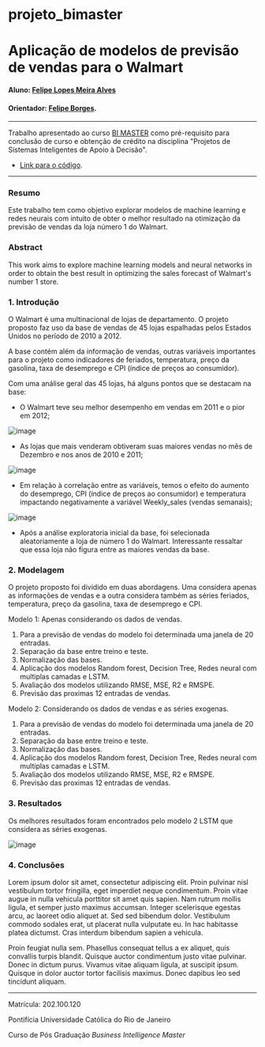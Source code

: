 # projeto_bimaster

<!-- antes de enviar a versão final, solicitamos que todos os comentários, colocados para orientação ao aluno, sejam removidos do arquivo -->
# Aplicação de modelos de previsão de vendas para o Walmart

#### Aluno: [Felipe Lopes Meira Alves](https://github.com/felipelopesmeira)
#### Orientador: [Felipe Borges](https://github.com/FelipeBorgesC).


---

Trabalho apresentado ao curso [BI MASTER](https://ica.puc-rio.ai/bi-master) como pré-requisito para conclusão de curso e obtenção de crédito na disciplina "Projetos de Sistemas Inteligentes de Apoio à Decisão".

<!-- para os links a seguir, caso os arquivos estejam no mesmo repositório que este README, não há necessidade de incluir o link completo: basta incluir o nome do arquivo, com extensão, que o GitHub completa o link corretamente -->
- [Link para o código](https://github.com/link_do_repositorio). <!-- caso não aplicável, remover esta linha -->





---

### Resumo

<!-- trocar o texto abaixo pelo resumo do trabalho, em português -->

Este trabalho tem como objetivo explorar modelos de machine learning e redes neurais com intuito de obter o melhor resultado na otimização da previsão de vendas da loja número 1 do Walmart.



### Abstract <!-- Opcional! Caso não aplicável, remover esta seção -->

<!-- trocar o texto abaixo pelo resumo do trabalho, em inglês -->

This work aims to explore machine learning models and neural networks in order to obtain the best result in optimizing the sales forecast of Walmart's number 1 store.

### 1. Introdução

O Walmart é uma multinacional de lojas de departamento. O projeto proposto faz uso da base de vendas de 45 lojas espalhadas pelos Estados Unidos no período de 2010 a 2012.

A base contém além da informação de vendas, outras variáveis importantes para o projeto como indicadores de feriados, temperatura, preço da gasolina, taxa de desemprego e CPI (índice de preços ao consumidor).

Com uma análise geral das 45 lojas, há alguns pontos que se destacam na base:

- O Walmart teve seu melhor desempenho em vendas em 2011 e o pior em 2012;

![image](https://user-images.githubusercontent.com/48620885/174113940-a7928b86-5c13-4865-9fca-38dd37c2582a.png)


- As lojas que mais venderam obtiveram suas maiores vendas no mês de Dezembro e nos anos de 2010 e 2011;

![image](https://user-images.githubusercontent.com/48620885/174111929-351dd97b-2bc9-4e88-ab45-5ad0afd898f5.png)


- Em relação à correlação entre as variáveis, temos o efeito do aumento do desemprego, CPI (índice de preços ao consumidor) e temperatura impactando negativamente a variável Weekly_sales (vendas semanais);

![image](https://user-images.githubusercontent.com/48620885/174110264-cd8bfe9a-2512-4227-b874-7deb2a2df81a.png)

- Após a análise exploratoria inicial da base, foi selecionada aleatoriamente a loja de número 1 do Walmart. Interessante ressaltar que essa loja não figura entre as maiores vendas da base.

### 2. Modelagem

O projeto proposto foi dividido em duas abordagens. Uma considera apenas as informações de vendas e a outra considera também as séries feriados, temperatura, preço da gasolina, taxa de desemprego e CPI.

Modelo 1: Apenas considerando os dados de vendas.

1. Para a previsão de vendas do modelo foi determinada uma janela de 20 entradas.
2. Separação da base entre treino e teste. 
3. Normalização das bases.
4. Aplicação dos modelos Random forest, Decision Tree, Redes neural com multiplas camadas e LSTM.
5. Avaliação dos modelos utilizando RMSE, MSE, R2 e RMSPE.
6. Previsão das proximas 12 entradas de vendas.

Modelo 2: Considerando os dados de vendas e as séries exogenas.

1. Para a previsão de vendas do modelo foi determinada uma janela de 20 entradas.
2. Separação da base entre treino e teste. 
3. Normalização das bases.
4. Aplicação dos modelos Random forest, Decision Tree, Redes neural com multiplas camadas e LSTM.
5. Avaliação dos modelos utilizando RMSE, MSE, R2 e RMSPE.
6. Previsão das proximas 12 entradas de vendas.

### 3. Resultados

Os melhores resultados foram encontrados pelo modelo 2 LSTM que considera as séries exogenas. 

![image](https://user-images.githubusercontent.com/48620885/177659988-0a367aa7-58fc-4f73-9410-55a46f09a3be.png)



### 4. Conclusões

Lorem ipsum dolor sit amet, consectetur adipiscing elit. Proin pulvinar nisl vestibulum tortor fringilla, eget imperdiet neque condimentum. Proin vitae augue in nulla vehicula porttitor sit amet quis sapien. Nam rutrum mollis ligula, et semper justo maximus accumsan. Integer scelerisque egestas arcu, ac laoreet odio aliquet at. Sed sed bibendum dolor. Vestibulum commodo sodales erat, ut placerat nulla vulputate eu. In hac habitasse platea dictumst. Cras interdum bibendum sapien a vehicula.

Proin feugiat nulla sem. Phasellus consequat tellus a ex aliquet, quis convallis turpis blandit. Quisque auctor condimentum justo vitae pulvinar. Donec in dictum purus. Vivamus vitae aliquam ligula, at suscipit ipsum. Quisque in dolor auctor tortor facilisis maximus. Donec dapibus leo sed tincidunt aliquam.

---

Matrícula: 202.100.120  

Pontifícia Universidade Católica do Rio de Janeiro

Curso de Pós Graduação *Business Intelligence Master*
